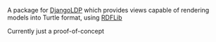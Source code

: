 A package for [DjangoLDP](https://git.startinblox.com/djangoldp-packages/djangoldp) which provides views capable of rendering models into Turtle format, using [RDFLib](https://github.com/RDFLib/rdflib)

Currently just a proof-of-concept